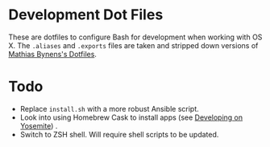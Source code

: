 # Development Dot Files

These are dotfiles to configure Bash for development when working with OS X. The `.aliases` and `.exports` files are taken and stripped down versions of [Mathias Bynens's Dotfiles](https://github.com/mathiasbynens/dotfiles).

# Todo

* Replace `install.sh` with a more robust Ansible script.
* Look into using Homebrew Cask to install apps (see [Developing on Yosemite](http://fredkelly.net/articles/2014/10/19/developing_on_yosemite.html)) .
* Switch to ZSH shell. Will require shell scripts to be updated.
